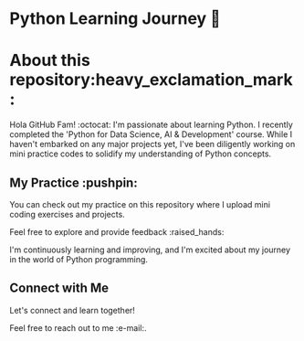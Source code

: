 # Python Learning Journey :rocket:
  <h1>About this repository:heavy_exclamation_mark:</h1>
  <p>
    Hola GitHub Fam! :octocat: 
    I'm passionate about learning Python. I recently completed the 'Python for Data Science, AI & Development' course. While I haven't embarked on any major projects yet, I've been diligently working on mini practice codes to solidify my understanding of Python concepts.</p>

  <h2>My Practice :pushpin: </h2>
  <p>You can check out my practice on this repository where I upload mini coding exercises and projects.</p>
  <p>Feel free to explore and provide feedback :raised_hands:  </p>
  <p>I'm continuously learning and improving, and I'm excited about my journey in the world of Python programming.</p>

  <h2>Connect with Me</h2>
  <p>Let's connect and learn together!   </p>
  <p>Feel free to reach out to me :e-mail:.
  </p>
